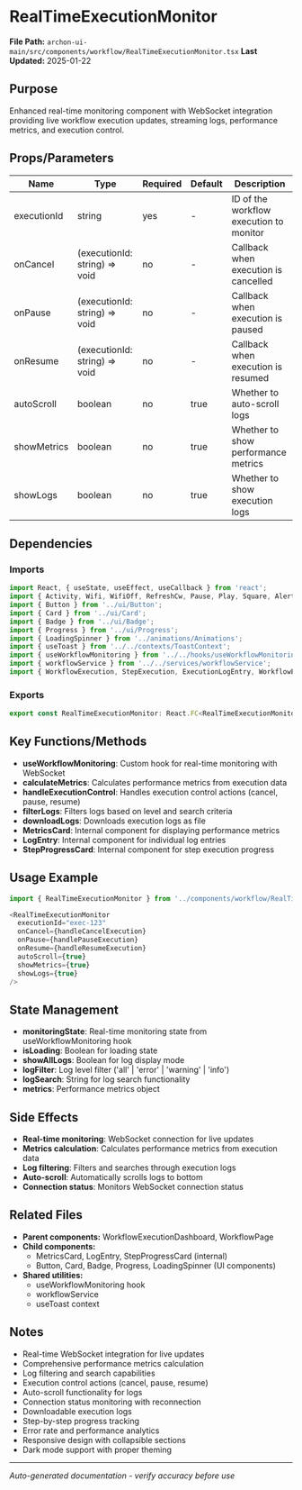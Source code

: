 # RealTimeExecutionMonitor

**File Path:** `archon-ui-main/src/components/workflow/RealTimeExecutionMonitor.tsx`
**Last Updated:** 2025-01-22

## Purpose
Enhanced real-time monitoring component with WebSocket integration providing live workflow execution updates, streaming logs, performance metrics, and execution control.

## Props/Parameters
| Name | Type | Required | Default | Description |
|------|------|----------|---------|-------------|
| executionId | string | yes | - | ID of the workflow execution to monitor |
| onCancel | (executionId: string) => void | no | - | Callback when execution is cancelled |
| onPause | (executionId: string) => void | no | - | Callback when execution is paused |
| onResume | (executionId: string) => void | no | - | Callback when execution is resumed |
| autoScroll | boolean | no | true | Whether to auto-scroll logs |
| showMetrics | boolean | no | true | Whether to show performance metrics |
| showLogs | boolean | no | true | Whether to show execution logs |

## Dependencies

### Imports
```javascript
import React, { useState, useEffect, useCallback } from 'react';
import { Activity, Wifi, WifiOff, RefreshCw, Pause, Play, Square, AlertTriangle, TrendingUp, Clock, Zap, Eye, EyeOff, Download, Filter, Search } from 'lucide-react';
import { Button } from '../ui/Button';
import { Card } from '../ui/Card';
import { Badge } from '../ui/Badge';
import { Progress } from '../ui/Progress';
import { LoadingSpinner } from '../animations/Animations';
import { useToast } from '../../contexts/ToastContext';
import { useWorkflowMonitoring } from '../../hooks/useWorkflowMonitoring';
import { workflowService } from '../../services/workflowService';
import { WorkflowExecution, StepExecution, ExecutionLogEntry, WorkflowExecutionStatus, StepExecutionStatus } from './types/workflow.types';
```

### Exports
```javascript
export const RealTimeExecutionMonitor: React.FC<RealTimeExecutionMonitorProps>;
```

## Key Functions/Methods
- **useWorkflowMonitoring**: Custom hook for real-time monitoring with WebSocket
- **calculateMetrics**: Calculates performance metrics from execution data
- **handleExecutionControl**: Handles execution control actions (cancel, pause, resume)
- **filterLogs**: Filters logs based on level and search criteria
- **downloadLogs**: Downloads execution logs as file
- **MetricsCard**: Internal component for displaying performance metrics
- **LogEntry**: Internal component for individual log entries
- **StepProgressCard**: Internal component for step execution progress

## Usage Example
```javascript
import { RealTimeExecutionMonitor } from '../components/workflow/RealTimeExecutionMonitor';

<RealTimeExecutionMonitor
  executionId="exec-123"
  onCancel={handleCancelExecution}
  onPause={handlePauseExecution}
  onResume={handleResumeExecution}
  autoScroll={true}
  showMetrics={true}
  showLogs={true}
/>
```

## State Management
- **monitoringState**: Real-time monitoring state from useWorkflowMonitoring hook
- **isLoading**: Boolean for loading state
- **showAllLogs**: Boolean for log display mode
- **logFilter**: Log level filter ('all' | 'error' | 'warning' | 'info')
- **logSearch**: String for log search functionality
- **metrics**: Performance metrics object

## Side Effects
- **Real-time monitoring**: WebSocket connection for live updates
- **Metrics calculation**: Calculates performance metrics from execution data
- **Log filtering**: Filters and searches through execution logs
- **Auto-scroll**: Automatically scrolls logs to bottom
- **Connection status**: Monitors WebSocket connection status

## Related Files
- **Parent components:** WorkflowExecutionDashboard, WorkflowPage
- **Child components:** 
  - MetricsCard, LogEntry, StepProgressCard (internal)
  - Button, Card, Badge, Progress, LoadingSpinner (UI components)
- **Shared utilities:** 
  - useWorkflowMonitoring hook
  - workflowService
  - useToast context

## Notes
- Real-time WebSocket integration for live updates
- Comprehensive performance metrics calculation
- Log filtering and search capabilities
- Execution control actions (cancel, pause, resume)
- Auto-scroll functionality for logs
- Connection status monitoring with reconnection
- Downloadable execution logs
- Step-by-step progress tracking
- Error rate and performance analytics
- Responsive design with collapsible sections
- Dark mode support with proper theming

---
*Auto-generated documentation - verify accuracy before use*
